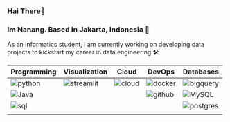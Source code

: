 ### Hai There🙌

### Im Nanang. Based in Jakarta, Indonesia 📍

As an Informatics student, I am currently working on developing data projects to kickstart my career in data engineering.🛠



| Programming | Visualization | Cloud          | DevOps        | Databases  |
| ----------- | ------------- | -------------- | --------------|------------|
| ![python](https://img.shields.io/badge/Python-3776AB?style=flat-square&logo=python&logoColor=white)     | ![streamlit](https://img.shields.io/badge/Streamlit-FF4B4B?style=flat-square&logo=streamlit&logoColor=white) | ![cloud](https://img.shields.io/badge/Google_Cloud-4285F4?style=flat-square&logo=googlecloud&logoColor=white)       | ![docker](https://img.shields.io/badge/Docker-2496ED?style=flat-square&logo=docker&logoColor=white)        | ![bigquery](https://img.shields.io/badge/BigQuery-669DF6?style=flat-square&logo=googlebigquery&logoColor=white) |
| ![Java](https://img.shields.io/badge/Java-ED8B00?style=flat-square&logo=sqlite&logoColor=white)  | ![]() |  | ![github](https://img.shields.io/badge/GitHub_Actions-181717?style=flat-square&logo=github&logoColor=white)| ![MySQL](https://img.shields.io/badge/MySQL-005C84?style=flat-square&logo=sqlite&logoColor=white)  |
| ![sql](https://img.shields.io/badge/SQL-003B57?style=flat-square&logo=sqlite&logoColor=white) | | | ![]() | ![postgres](https://img.shields.io/badge/PostgreSQL-4169E1?style=flat-square&logo=postgresql&logoColor=white) |
| ![]() | | |

